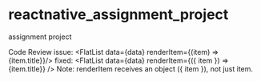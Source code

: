 # reactnative_assignment_project
assignment project

Code Review
issue: <FlatList data={data} renderItem={(item) => <Text>{item.title}</Text>}/>
fixed: <FlatList data={data} renderItem={({ item }) => <Text>{item.title}</Text>} />
Note: renderItem receives an object ({ item }), not just item.
